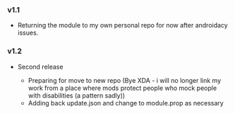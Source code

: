 ### v1.1

- Returning the module to my own personal repo for now after androidacy issues.

### v1.2

- Second release

    - Preparing for move to new repo (Bye XDA - i will no longer link my work from a place where mods protect people who mock people with disabilities (a pattern sadly))
    - Adding back update.json and change to module.prop as necessary